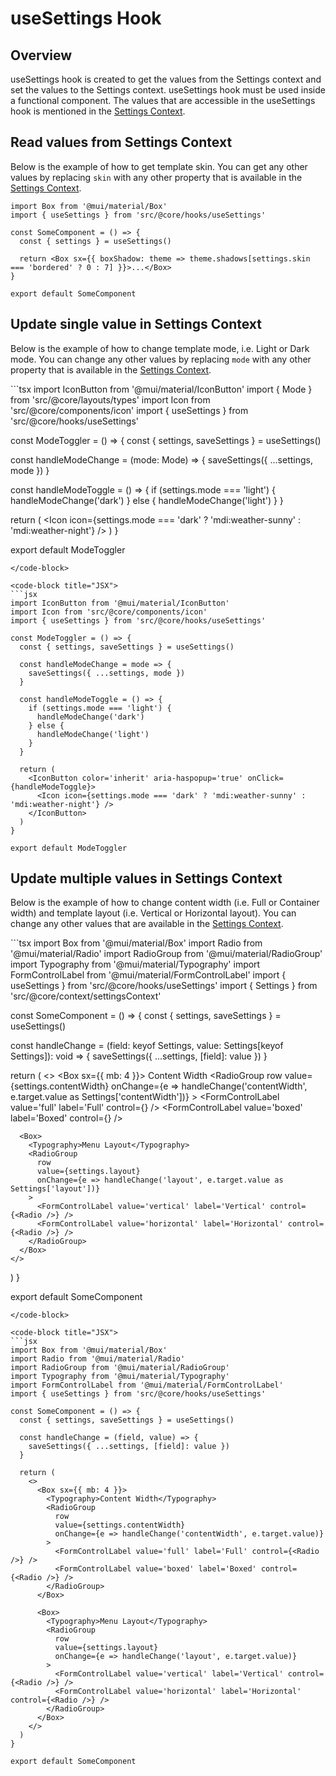 # useSettings Hook

## Overview

useSettings hook is created to get the values from the Settings context and set the values to the Settings context. useSettings hook must be used inside a functional component. The values that are accessible in the useSettings hook is mentioned in the [Settings Context](/guide/settings/context.html#properties).

## Read values from Settings Context

Below is the example of how to get template skin. You can get any other values by replacing `skin` with any other property that is available in the [Settings Context](/guide/settings/context.html#properties).

```tsx
import Box from '@mui/material/Box'
import { useSettings } from 'src/@core/hooks/useSettings'

const SomeComponent = () => {
  const { settings } = useSettings()

  return <Box sx={{ boxShadow: theme => theme.shadows[settings.skin === 'bordered' ? 0 : 7] }}>...</Box>
}

export default SomeComponent
```

## Update single value in Settings Context

Below is the example of how to change template mode, i.e. Light or Dark mode. You can change any other values by replacing `mode` with any other property that is available in the [Settings Context](/guide/settings/context.html#properties).

<code-group>
<code-block title="TSX" active>
```tsx
import IconButton from '@mui/material/IconButton'
import { Mode } from 'src/@core/layouts/types'
import Icon from 'src/@core/components/icon'
import { useSettings } from 'src/@core/hooks/useSettings'

const ModeToggler = () => {
  const { settings, saveSettings } = useSettings()

  const handleModeChange = (mode: Mode) => {
    saveSettings({ ...settings, mode })
  }

  const handleModeToggle = () => {
    if (settings.mode === 'light') {
      handleModeChange('dark')
    } else {
      handleModeChange('light')
    }
  }

  return (
    <IconButton color='inherit' aria-haspopup='true' onClick={handleModeToggle}>
      <Icon icon={settings.mode === 'dark' ? 'mdi:weather-sunny' : 'mdi:weather-night'} />
    </IconButton>
  )
}

export default ModeToggler
```
</code-block>

<code-block title="JSX">
```jsx
import IconButton from '@mui/material/IconButton'
import Icon from 'src/@core/components/icon'
import { useSettings } from 'src/@core/hooks/useSettings'

const ModeToggler = () => {
  const { settings, saveSettings } = useSettings()

  const handleModeChange = mode => {
    saveSettings({ ...settings, mode })
  }

  const handleModeToggle = () => {
    if (settings.mode === 'light') {
      handleModeChange('dark')
    } else {
      handleModeChange('light')
    }
  }

  return (
    <IconButton color='inherit' aria-haspopup='true' onClick={handleModeToggle}>
      <Icon icon={settings.mode === 'dark' ? 'mdi:weather-sunny' : 'mdi:weather-night'} />
    </IconButton>
  )
}

export default ModeToggler
```
</code-block>
</code-group>

## Update multiple values in Settings Context

Below is the example of how to change content width (i.e. Full or Container width) and template layout (i.e. Vertical or Horizontal layout). You can change any other values that are available in the [Settings Context](/guide/settings/context.html#properties).

<code-group>
<code-block title="TSX" active>
```tsx
import Box from '@mui/material/Box'
import Radio from '@mui/material/Radio'
import RadioGroup from '@mui/material/RadioGroup'
import Typography from '@mui/material/Typography'
import FormControlLabel from '@mui/material/FormControlLabel'
import { useSettings } from 'src/@core/hooks/useSettings'
import { Settings } from 'src/@core/context/settingsContext'

const SomeComponent = () => {
  const { settings, saveSettings } = useSettings()

  const handleChange = (field: keyof Settings, value: Settings[keyof Settings]): void => {
    saveSettings({ ...settings, [field]: value })
  }

  return (
    <>
      <Box sx={{ mb: 4 }}>
        <Typography>Content Width</Typography>
        <RadioGroup
          row
          value={settings.contentWidth}
          onChange={e => handleChange('contentWidth', e.target.value as Settings['contentWidth'])}
        >
          <FormControlLabel value='full' label='Full' control={<Radio />} />
          <FormControlLabel value='boxed' label='Boxed' control={<Radio />} />
        </RadioGroup>
      </Box>

      <Box>
        <Typography>Menu Layout</Typography>
        <RadioGroup
          row
          value={settings.layout}
          onChange={e => handleChange('layout', e.target.value as Settings['layout'])}
        >
          <FormControlLabel value='vertical' label='Vertical' control={<Radio />} />
          <FormControlLabel value='horizontal' label='Horizontal' control={<Radio />} />
        </RadioGroup>
      </Box>
    </>
  )
}

export default SomeComponent
```
</code-block>

<code-block title="JSX">
```jsx
import Box from '@mui/material/Box'
import Radio from '@mui/material/Radio'
import RadioGroup from '@mui/material/RadioGroup'
import Typography from '@mui/material/Typography'
import FormControlLabel from '@mui/material/FormControlLabel'
import { useSettings } from 'src/@core/hooks/useSettings'

const SomeComponent = () => {
  const { settings, saveSettings } = useSettings()

  const handleChange = (field, value) => {
    saveSettings({ ...settings, [field]: value })
  }

  return (
    <>
      <Box sx={{ mb: 4 }}>
        <Typography>Content Width</Typography>
        <RadioGroup
          row
          value={settings.contentWidth}
          onChange={e => handleChange('contentWidth', e.target.value)}
        >
          <FormControlLabel value='full' label='Full' control={<Radio />} />
          <FormControlLabel value='boxed' label='Boxed' control={<Radio />} />
        </RadioGroup>
      </Box>

      <Box>
        <Typography>Menu Layout</Typography>
        <RadioGroup
          row
          value={settings.layout}
          onChange={e => handleChange('layout', e.target.value)}
        >
          <FormControlLabel value='vertical' label='Vertical' control={<Radio />} />
          <FormControlLabel value='horizontal' label='Horizontal' control={<Radio />} />
        </RadioGroup>
      </Box>
    </>
  )
}

export default SomeComponent
```
</code-block>
</code-group>

